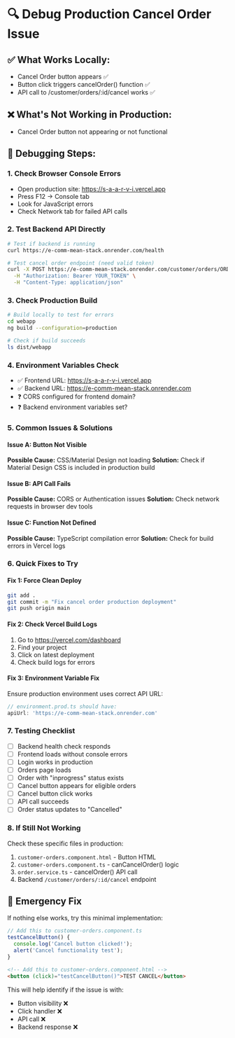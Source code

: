 # 🔍 Debug Production Cancel Order Issue

## ✅ **What Works Locally:**
- Cancel Order button appears ✅
- Button click triggers cancelOrder() function ✅
- API call to /customer/orders/:id/cancel works ✅

## ❌ **What's Not Working in Production:**
- Cancel Order button not appearing or not functional

## 🔧 **Debugging Steps:**

### 1. **Check Browser Console Errors**
- Open production site: https://s-a-a-r-v-i.vercel.app
- Press F12 → Console tab
- Look for JavaScript errors
- Check Network tab for failed API calls

### 2. **Test Backend API Directly**
```bash
# Test if backend is running
curl https://e-comm-mean-stack.onrender.com/health

# Test cancel order endpoint (need valid token)
curl -X POST https://e-comm-mean-stack.onrender.com/customer/orders/ORDER_ID/cancel \
  -H "Authorization: Bearer YOUR_TOKEN" \
  -H "Content-Type: application/json"
```

### 3. **Check Production Build**
```bash
# Build locally to test for errors
cd webapp
ng build --configuration=production

# Check if build succeeds
ls dist/webapp
```

### 4. **Environment Variables Check**
- ✅ Frontend URL: https://s-a-a-r-v-i.vercel.app
- ✅ Backend URL: https://e-comm-mean-stack.onrender.com
- ❓ CORS configured for frontend domain?
- ❓ Backend environment variables set?

### 5. **Common Issues & Solutions**

#### **Issue A: Button Not Visible**
**Possible Cause:** CSS/Material Design not loading
**Solution:** Check if Material Design CSS is included in production build

#### **Issue B: API Call Fails**
**Possible Cause:** CORS or Authentication issues
**Solution:** Check network requests in browser dev tools

#### **Issue C: Function Not Defined**
**Possible Cause:** TypeScript compilation error
**Solution:** Check for build errors in Vercel logs

### 6. **Quick Fixes to Try**

#### **Fix 1: Force Clean Deploy**
```bash
git add .
git commit -m "Fix cancel order production deployment"
git push origin main
```

#### **Fix 2: Check Vercel Build Logs**
1. Go to https://vercel.com/dashboard
2. Find your project
3. Click on latest deployment
4. Check build logs for errors

#### **Fix 3: Environment Variable Fix**
Ensure production environment uses correct API URL:
```typescript
// environment.prod.ts should have:
apiUrl: 'https://e-comm-mean-stack.onrender.com'
```

### 7. **Testing Checklist**
- [ ] Backend health check responds
- [ ] Frontend loads without console errors
- [ ] Login works in production
- [ ] Orders page loads
- [ ] Order with "inprogress" status exists
- [ ] Cancel button appears for eligible orders
- [ ] Cancel button click works
- [ ] API call succeeds
- [ ] Order status updates to "Cancelled"

### 8. **If Still Not Working**
Check these specific files in production:
1. `customer-orders.component.html` - Button HTML
2. `customer-orders.component.ts` - canCancelOrder() logic
3. `order.service.ts` - cancelOrder() API call
4. Backend `/customer/orders/:id/cancel` endpoint

## 🚨 **Emergency Fix**
If nothing else works, try this minimal implementation:

```typescript
// Add this to customer-orders.component.ts
testCancelButton() {
  console.log('Cancel button clicked!');
  alert('Cancel functionality test');
}
```

```html
<!-- Add this to customer-orders.component.html -->
<button (click)="testCancelButton()">TEST CANCEL</button>
```

This will help identify if the issue is with:
- Button visibility ❌
- Click handler ❌  
- API call ❌
- Backend response ❌
